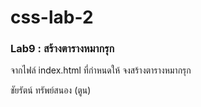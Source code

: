 # css-lab-2
### Lab9 : สร้างตารางหมากรุก
จากไฟล์ index.html ที่กำหนดให้ จงสร้างตารางหมากรุก

ชัยรัตน์ ทรัพย์สนอง (ตูน)
